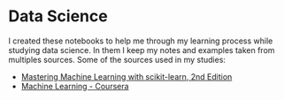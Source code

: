 # Data Science
I created these notebooks to help me through my learning process while studying data science. In them I keep my notes and examples taken from multiples sources.
Some of the sources used in my studies:
* <a href="https://www.packtpub.com/big-data-and-business-intelligence/mastering-machine-learning-scikit-learn-second-edition">Mastering Machine Learning with scikit-learn, 2nd Edition</a>
* <a href="https://www.coursera.org/learn/machine-learning/">Machine Learning - Coursera</a>
